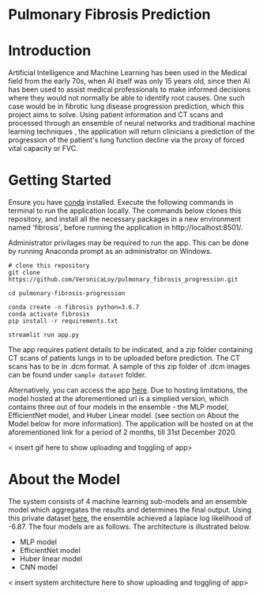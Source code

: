 # Pulmonary Fibrosis Prediction

# Introduction

Artificial Intelligence and Machine Learning has been used in the Medical field from the early 70s, when AI itself was only 15 years old, since then AI has been used to assist medical professionals to make informed decisions where they would not normally be able to identify root causes. One such case would be in fibrotic lung disease progression prediction, which this project aims to solve. Using patient information and CT scans and processed through an ensemble of neural networks and traditional machine learning techniques , the application will return clinicians a prediction of the progression of the patient's lung function decline via the proxy of forced vital capacity or FVC.


# Getting Started 


Ensure you have [conda](https://docs.conda.io/en/latest/miniconda.html) installed.
Execute the following commands in terminal to run the application locally. The commands below clones this repository, and install all the necessary packages in a new environment named 'fibrosis', before running the application in http://localhost:8501/.

Administrator privilages may be required to run the app. This can be done by running Anaconda prompt as an administrator on Windows.

```
# clone this repository
git clone https://github.com/VeronicaLoy/pulmonary_fibrosis_progression.git

cd pulmonary-fibrosis-progression

conda create -n fibrosis python=3.6.7
conda activate fibrosis
pip install -r requirements.txt

streamlit run app.py
```

The app requires patient details to be indicated, and a zip folder containing CT scans of patients lungs in to be uploaded before prediction. The CT scans has to be in .dcm format. A sample of this zip folder of .dcm images can be found under `sample dataset` folder.


Alternatively, you can access the app [here](http://54.186.100.151:8501/). Due to hosting limitations, the model hosted at the aforementioned url is a simplied version, which contains three out of four models in the ensemble - the MLP model, EfficientNet model, and Huber Linear model. (see section on About the Model below for more information). The application will be hosted on at the aforementioned link for a period of 2 months, till 31st December 2020.



 < insert gif here to show uploading and toggling of app>






# About the Model

The system consists of 4 machine learning sub-models and an ensemble model which aggregates the results and determines the final output. Using this private dataset [here](https://www.kaggle.com/c/osic-pulmonary-fibrosis-progression/data), the ensemble achieved a laplace log likelihood of -6.87. The four models are as follows. The architecture is illustrated below.

- MLP model
- EfficientNet model
- Huber linear model
- CNN model



 < insert system architecture here to show uploading and toggling of app>
